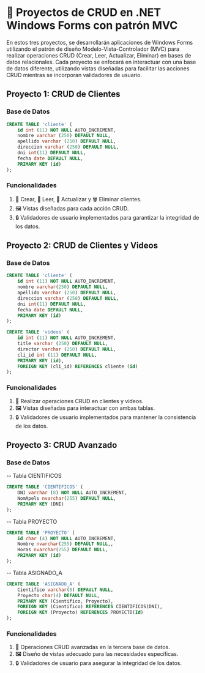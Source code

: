 ﻿# 📁 Proyectos de CRUD en .NET Windows Forms con patrón MVC

En estos tres proyectos, se desarrollarán aplicaciones de Windows Forms utilizando el patrón de diseño Modelo-Vista-Controlador (MVC) para realizar operaciones CRUD (Crear, Leer, Actualizar, Eliminar) en bases de datos relacionales. Cada proyecto se enfocará en interactuar con una base de datos diferente, utilizando vistas diseñadas para facilitar las acciones CRUD mientras se incorporan validadores de usuario.

## Proyecto 1: CRUD de Clientes

### Base de Datos

```sql
CREATE TABLE 'cliente' (
    id int (11) NOT NULL AUTO_INCREMENT,
    nombre varchar (250) DEFAULT NULL,
    apellido varchar (250) DEFAULT NULL,
    direccion varchar (250) DEFAULT NULL,
    dni int(11) DEFAULT NULL,
    fecha date DEFAULT NULL,
    PRIMARY KEY (id)
);
```

### Funcionalidades

1. 📝 Crear, 📖 Leer, 🔄 Actualizar y 🗑️ Eliminar clientes.
2. 🖼️ Vistas diseñadas para cada acción CRUD.
3. 🔒 Validadores de usuario implementados para garantizar la integridad de los datos.


## Proyecto 2: CRUD de Clientes y Videos

### Base de Datos

```sql
CREATE TABLE 'cliente' (
    id int (11) NOT NULL AUTO_INCREMENT,
    nombre varchar(250) DEFAULT NULL,
    apellido varchar (250) DEFAULT NULL,
    direccion varchar (250) DEFAULT NULL,
    dni int(11) DEFAULT NULL,
    fecha date DEFAULT NULL,
    PRIMARY KEY (id)
);
```
```sql
CREATE TABLE 'videos' (
    id int (11) NOT NULL AUTO_INCREMENT,
    title varchar (250) DEFAULT NULL,
    director varchar (250) DEFAULT NULL,
    cli_id int (11) DEFAULT NULL,
    PRIMARY KEY (id),
    FOREIGN KEY (cli_id) REFERENCES cliente (id)
);
```

### Funcionalidades

1. 📝 Realizar operaciones CRUD en clientes y videos.
2. 🖼️ Vistas diseñadas para interactuar con ambas tablas.
3. 🔒 Validadores de usuario implementados para mantener la consistencia de los datos.


## Proyecto 3: CRUD Avanzado

### Base de Datos

-- Tabla CIENTIFICOS
```sql
CREATE TABLE 'CIENTIFICOS' (
    DNI varchar (8) NOT NULL AUTO_INCREMENT,
    NomApels nvarchar(255) DEFAULT NULL,
    PRIMARY KEY (DNI)
);
```

-- Tabla PROYECTO
```sql
CREATE TABLE 'PROYECTO' (
    id char (4) NOT NULL AUTO_INCREMENT,
    Nombre nvarchar(255) DEFAULT NULL,,
    Horas nvarchar(255) DEFAULT NULL,
    PRIMARY KEY (id)
);
```

-- Tabla ASIGNADO_A
```sql
CREATE TABLE 'ASIGNADO_A' (
    Cientifico varchar(8) DEFAULT NULL,
    Proyecto char(4) DEFAULT NULL,
    PRIMARY KEY (Cientifico, Proyecto),
    FOREIGN KEY (Cientifico) REFERENCES CIENTIFICOS(DNI),
    FOREIGN KEY (Proyecto) REFERENCES PROYECTO(Id)
);
```

### Funcionalidades

1. 📝 Operaciones CRUD avanzadas en la tercera base de datos.
2. 🖼️ Diseño de vistas adecuado para las necesidades específicas.
3. 🔒 Validadores de usuario para asegurar la integridad de los datos.